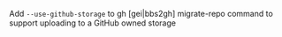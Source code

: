 Add `--use-github-storage` to gh [gei|bbs2gh] migrate-repo command to support uploading to a GitHub owned storage
